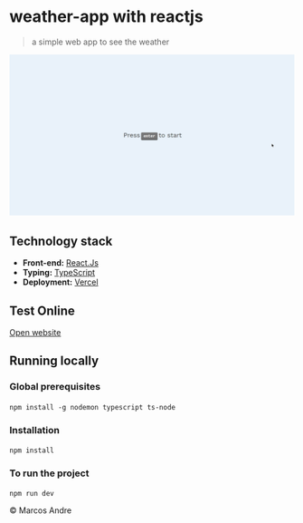 # weather-app with reactjs
> a simple web app to see the weather

<img src="./public/gif/Project.gif" alt="gif">

## Technology stack

* **Front-end:** [React.Js](https://reactjs.org/)
* **Typing:** [TypeScript](https://www.typescriptlang.org/)
* **Deployment:** [Vercel](https://vercel.com/)

## Test Online
[Open website](https://weather-app-iamdevmarcos.vercel.app/)

## Running locally

### Global prerequisites 
`npm install -g nodemon typescript ts-node`

### Installation
`npm install`

### To run the project
`npm run dev`


© Marcos Andre